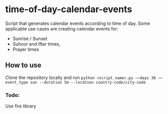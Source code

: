 # time-of-day-calendar-events

Script that generates calendar events according to time of day. Some applicable use cases are creating calendar events for:
- Sunrise / Sunset
- Suhoor and Iftar times, 
- Prayer times

## How to use
Clone the repository locally and run `python <script_name>.py ––days 30 ––event_type sun --duration 5m --location country-code/city-code`  


### Todo:
Use fire library
